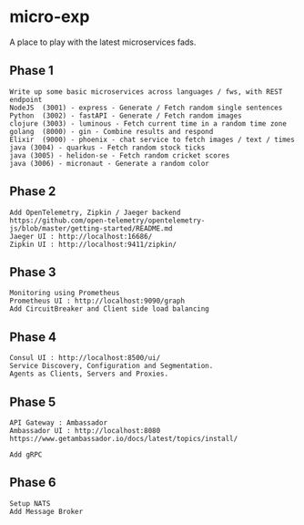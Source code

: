 # micro-exp

A place to play with the latest microservices fads.

## Phase 1  
    Write up some basic microservices across languages / fws, with REST endpoint  
    NodeJS  (3001) - express - Generate / Fetch random single sentences
    Python  (3002) - fastAPI - Generate / Fetch random images
    clojure (3003) - luminous - Fetch current time in a random time zone  
    golang  (8000) - gin - Combine results and respond    
    Elixir  (9000) - phoenix - chat service to fetch images / text / times
    java (3004) - quarkus - Fetch random stock ticks
    java (3005) - helidon-se - Fetch random cricket scores
    java (3006) - micronaut - Generate a random color

## Phase 2  
    Add OpenTelemetry, Zipkin / Jaeger backend
    https://github.com/open-telemetry/opentelemetry-js/blob/master/getting-started/README.md
    Jaeger UI : http://localhost:16686/
    Zipkin UI : http://localhost:9411/zipkin/

## Phase 3  
    Monitoring using Prometheus
    Prometheus UI : http://localhost:9090/graph
    Add CircuitBreaker and Client side load balancing

## Phase 4  
    Consul UI : http://localhost:8500/ui/
    Service Discovery, Configuration and Segmentation.
    Agents as Clients, Servers and Proxies.

## Phase 5  
    API Gateway : Ambassador
    Ambassador UI : http://localhost:8080
    https://www.getambassador.io/docs/latest/topics/install/

    Add gRPC

## Phase 6  
    Setup NATS
    Add Message Broker        
